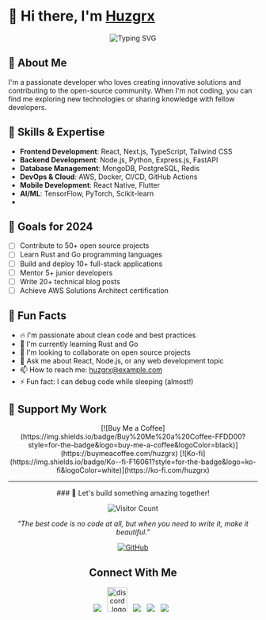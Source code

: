 # 👋 Hi there, I'm [Huzgrx](https://github.com/huzgrx)

<div align="center">
  <img src="https://readme-typing-svg.herokuapp.com?font=Fira+Code&weight=500&size=28&pause=1000&color=00FF00&center=true&vCenter=true&width=435&lines=Welcome+to+my+GitHub!;Full+Stack+Developer;Open+Source+Enthusiast" alt="Typing SVG" />
</div>

## 🚀 About Me

I'm a passionate developer who loves creating innovative solutions and contributing to the open-source community. When I'm not coding, you can find me exploring new technologies or sharing knowledge with fellow developers.
## 🌟 Skills & Expertise

- **Frontend Development**: React, Next.js, TypeScript, Tailwind CSS
- **Backend Development**: Node.js, Python, Express.js, FastAPI
- **Database Management**: MongoDB, PostgreSQL, Redis
- **DevOps & Cloud**: AWS, Docker, CI/CD, GitHub Actions
- **Mobile Development**: React Native, Flutter
- **AI/ML**: TensorFlow, PyTorch, Scikit-learn
- 
## 🎯 Goals for 2024

- [ ] Contribute to 50+ open source projects
- [ ] Learn Rust and Go programming languages
- [ ] Build and deploy 10+ full-stack applications
- [ ] Mentor 5+ junior developers
- [ ] Write 20+ technical blog posts
- [ ] Achieve AWS Solutions Architect certification

## 🎯 Fun Facts

- 🔥 I'm passionate about clean code and best practices
- 🌱 I'm currently learning Rust and Go
- 👯 I'm looking to collaborate on open source projects
- 💬 Ask me about React, Node.js, or any web development topic
- 📫 How to reach me: [huzgrx@example.com](mailto:huzgrx@example.com)
- ⚡ Fun fact: I can debug code while sleeping (almost!)

## 🎉 Support My Work

<div align="center">
  [![Buy Me a Coffee](https://img.shields.io/badge/Buy%20Me%20a%20Coffee-FFDD00?style=for-the-badge&logo=buy-me-a-coffee&logoColor=black)](https://buymeacoffee.com/huzgrx)
  [![Ko-fi](https://img.shields.io/badge/Ko--fi-F16061?style=for-the-badge&logo=ko-fi&logoColor=white)](https://ko-fi.com/huzgrx)
</div>

---

<div align="center">
  ### 🚀 Let's build something amazing together!
  
  ![Visitor Count](https://profile-counter.glitch.me/huzgrx/count.svg)
  
  *"The best code is no code at all, but when you need to write it, make it beautiful."*
  
  [![GitHub](https://img.shields.io/badge/GitHub-100000?style=for-the-badge&logo=github&logoColor=white)](https://github.com/huzgrx)
</div>

<h2 align="center"><strong>Connect With Me</strong></h2>
<p align="center"> 
<a href="https://t.me/jonny0211"><img src="https://img.icons8.com/color/48/000000/telegram-app--v1.png"/></a>
&nbsp;
<a href="[https://discord.gg/VwJp4KM](https://discordapp.com/users/1053702868407963669)"><img alt="discord_logo" 
src="https://discord.com/assets/3437c10597c1526c3dbd98c737c2bcae.svg" width="40" height="50"/></a>
&nbsp;
<a href="https://github.com/huzgrx"><img src="https://img.icons8.com/fluency/48/000000/github.png"/></a>
&nbsp;
<a href="https://twitter.com/huzgrx"><img src="https://img.icons8.com/color/48/000000/twitter--v1.png"/></a>
&nbsp;
<a href="https://www.linkedin.com/huzgrx"><img src="https://img.icons8.com/fluency/48/000000/linkedin.png"/></a>
&nbsp;
</p>
